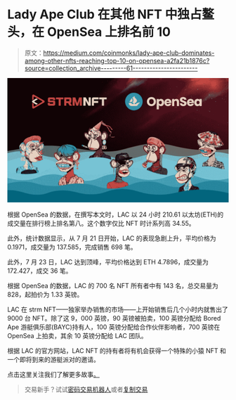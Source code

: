# Lady Ape Club 在其他 NFT 中独占鳌头，在 OpenSea 上排名前 10

> 原文：<https://medium.com/coinmonks/lady-ape-club-dominates-among-other-nfts-reaching-top-10-on-opensea-a2fa21b1876c?source=collection_archive---------61----------------------->

![](img/d3eca3aa815d41cb950a265e41d5850f.png)

根据 OpenSea 的数据，在撰写本文时，LAC 以 24 小时 210.61 以太坊(ETH)的成交量在排行榜上排名第八。这个数字仅比 NFT 时计系列高 34.55。

此外，统计数据显示，从 7 月 21 日开始，LAC 的表现急剧上升，平均价格为 0.1971，成交量为 137.585，完成销售 698 笔。

此外，7 月 23 日，LAC 达到顶峰，平均价格达到 ETH 4.7896，成交量为 172.427，成交 36 笔。

根据 OpenSea 的数据，LAC 的 700 名 NFT 所有者中有 143 名，总交易量为 828，起拍价为 1.33 英镑。

LAC 在 strm NFT——独家举办销售的市场——上开始销售后几个小时内就售出了 9000 台 NFT。除了这 9，000 英镑，90 英镑被拍卖，100 英镑分配给 Bored Ape 游艇俱乐部(BAYC)持有人，100 英镑分配给合作伙伴影响者，700 英镑在 OpenSea 上拍卖，其余 10 英镑分配给 LAC 团队。

根据 LAC 的官方网站，LAC NFT 的持有者将有机会获得一个特殊的小猿 NFT 和一个即将到来的游艇派对的邀请。

点击这里关注我们了解更多故事[。](http://t.me/etellworld)

> 交易新手？试试[密码交易机器人](/coinmonks/crypto-trading-bot-c2ffce8acb2a)或者[复制交易](/coinmonks/top-10-crypto-copy-trading-platforms-for-beginners-d0c37c7d698c)